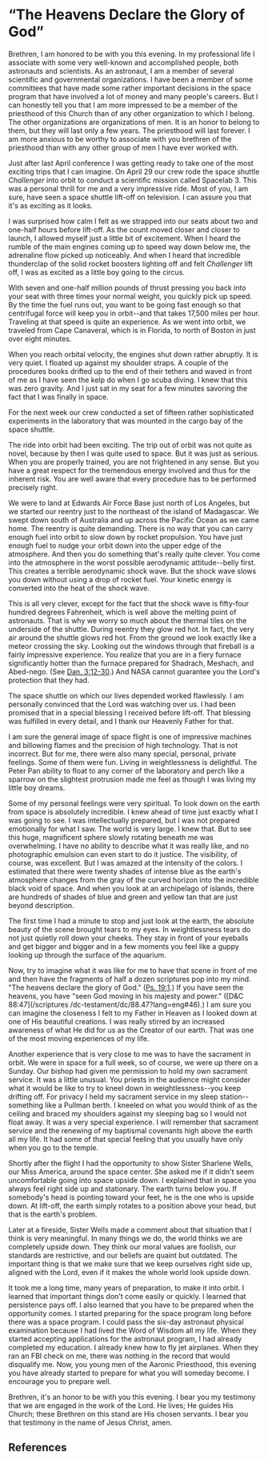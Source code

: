 # “The Heavens Declare the Glory of God”

Brethren, I am honored to be with you this evening. In my professional life I
associate with some very well-known and accomplished people, both astronauts
and scientists. As an astronaut, I am a member of several scientific and
governmental organizations. I have been a member of some committees that have
made some rather important decisions in the space program that have involved a
lot of money and many people's careers. But I can honestly tell you that I am
more impressed to be a member of the priesthood of this Church than of any
other organization to which I belong. The other organizations are
organizations of men. It is an honor to belong to them, but they will last
only a few years. The priesthood will last forever. I am more anxious to be
worthy to associate with you brethren of the priesthood than with any other
group of men I have ever worked with.

Just after last April conference I was getting ready to take one of the most
exciting trips that I can imagine. On April 29 our crew rode the space shuttle
_Challenger_ into orbit to conduct a scientific mission called Spacelab 3.
This was a personal thrill for me and a very impressive ride. Most of you, I
am sure, have seen a space shuttle lift-off on television. I can assure you
that it's as exciting as it looks.

I was surprised how calm I felt as we strapped into our seats about two and
one-half hours before lift-off. As the count moved closer and closer to
launch, I allowed myself just a little bit of excitement. When I heard the
rumble of the main engines coming up to speed way down below me, the
adrenaline flow picked up noticeably. And when I heard that incredible
thunderclap of the solid rocket boosters lighting off and felt _Challenger_
lift off, I was as excited as a little boy going to the circus.

With seven and one-half million pounds of thrust pressing you back into your
seat with three times your normal weight, you quickly pick up speed. By the
time the fuel runs out, you want to be going fast enough so that centrifugal
force will keep you in orbit--and that takes 17,500 miles per hour. Traveling
at that speed is quite an experience. As we went into orbit, we traveled from
Cape Canaveral, which is in Florida, to north of Boston in just over eight
minutes.

When you reach orbital velocity, the engines shut down rather abruptly. It is
very quiet. I floated up against my shoulder straps. A couple of the
procedures books drifted up to the end of their tethers and waved in front of
me as I have seen the kelp do when I go scuba diving. I knew that this was
zero gravity. And I just sat in my seat for a few minutes savoring the fact
that I was finally in space.

For the next week our crew conducted a set of fifteen rather sophisticated
experiments in the laboratory that was mounted in the cargo bay of the space
shuttle.

The ride into orbit had been exciting. The trip out of orbit was not quite as
novel, because by then I was quite used to space. But it was just as serious.
When you are properly trained, you are not frightened in any sense. But you
have a great respect for the tremendous energy involved and thus for the
inherent risk. You are well aware that every procedure has to be performed
precisely right.

We were to land at Edwards Air Force Base just north of Los Angeles, but we
started our reentry just to the northeast of the island of Madagascar. We
swept down south of Australia and up across the Pacific Ocean as we came home.
The reentry is quite demanding. There is no way that you can carry enough fuel
into orbit to slow down by rocket propulsion. You have just enough fuel to
nudge your orbit down into the upper edge of the atmosphere. And then you do
something that's really quite clever. You come into the atmosphere in the
worst possible aerodynamic attitude--belly first. This creates a terrible
aerodynamic shock wave. But the shock wave slows you down without using a drop
of rocket fuel. Your kinetic energy is converted into the heat of the shock
wave.

This is all very clever, except for the fact that the shock wave is fifty-four
hundred degrees Fahrenheit, which is well above the melting point of
astronauts. That is why we worry so much about the thermal tiles on the
underside of the shuttle. During reentry they glow red hot. In fact, the very
air around the shuttle glows red hot. From the ground we look exactly like a
meteor crossing the sky. Looking out the windows through that fireball is a
fairly impressive experience. You realize that you are in a fiery furnace
significantly hotter than the furnace prepared for Shadrach, Meshach, and
Abed-nego. (See [Dan. 3:12-30](/scriptures/ot/dan/3.12-30?lang=eng#11).) And
NASA cannot guarantee you the Lord's protection that they had.

The space shuttle on which our lives depended worked flawlessly. I am
personally convinced that the Lord was watching over us. I had been promised
that in a special blessing I received before lift-off. That blessing was
fulfilled in every detail, and I thank our Heavenly Father for that.

I am sure the general image of space flight is one of impressive machines and
billowing flames and the precision of high technology. That is not incorrect.
But for me, there were also many special, personal, private feelings. Some of
them were fun. Living in weightlessness is delightful. The Peter Pan ability
to float to any corner of the laboratory and perch like a sparrow on the
slightest protrusion made me feel as though I was living my little boy dreams.

Some of my personal feelings were very spiritual. To look down on the earth
from space is absolutely incredible. I knew ahead of time just exactly what I
was going to see. I was intellectually prepared, but I was not prepared
emotionally for what I saw. The world is very large. I knew that. But to see
this huge, magnificent sphere slowly rotating beneath me was overwhelming. I
have no ability to describe what it was really like, and no photographic
emulsion can even start to do it justice. The visibility, of course, was
excellent. But I was amazed at the intensity of the colors. I estimated that
there were twenty shades of intense blue as the earth's atmosphere changes
from the gray of the curved horizon into the incredible black void of space.
And when you look at an archipelago of islands, there are hundreds of shades
of blue and green and yellow tan that are just beyond description.

The first time I had a minute to stop and just look at the earth, the absolute
beauty of the scene brought tears to my eyes. In weightlessness tears do not
just quietly roll down your cheeks. They stay in front of your eyeballs and
get bigger and bigger and in a few moments you feel like a guppy looking up
through the surface of the aquarium.

Now, try to imagine what it was like for me to have that scene in front of me
and then have the fragments of half a dozen scriptures pop into my mind. "The
heavens declare the glory of God." ([Ps.
19:1](/scriptures/ot/ps/19.1?lang=eng#0).) If you have seen the heavens, you
have "seen God moving in his majesty and power." ([D&amp;C 88:47](/scriptures
/dc-testament/dc/88.47?lang=eng#46).) I am sure you can imagine the closeness
I felt to my Father in Heaven as I looked down at one of His beautiful
creations. I was really stirred by an increased awareness of what He did for
us as the Creator of our earth. That was one of the most moving experiences of
my life.

Another experience that is very close to me was to have the sacrament in
orbit. We were in space for a full week, so of course, we were up there on a
Sunday. Our bishop had given me permission to hold my own sacrament service.
It was a little unusual. You priests in the audience might consider what it
would be like to try to kneel down in weightlessness--you keep drifting off.
For privacy I held my sacrament service in my sleep station--something like a
Pullman berth. I kneeled on what you would think of as the ceiling and braced
my shoulders against my sleeping bag so I would not float away. It was a very
special experience. I will remember that sacrament service and the renewing of
my baptismal covenants high above the earth all my life. It had some of that
special feeling that you usually have only when you go to the temple.

Shortly after the flight I had the opportunity to show Sister Sharlene Wells,
our Miss America, around the space center. She asked me if it didn't seem
uncomfortable going into space upside down. I explained that in space you
always feel right side up and stationary. The earth turns below you. If
somebody's head is pointing toward your feet, he is the one who is upside
down. At lift-off, the earth simply rotates to a position above your head, but
that is the earth's problem.

Later at a fireside, Sister Wells made a comment about that situation that I
think is very meaningful. In many things we do, the world thinks we are
completely upside down. They think our moral values are foolish, our standards
are restrictive, and our beliefs are quaint but outdated. The important thing
is that we make sure that we keep ourselves right side up, aligned with the
Lord, even if it makes the whole world look upside down.

It took me a long time, many years of preparation, to make it into orbit. I
learned that important things don't come easily or quickly. I learned that
persistence pays off. I also learned that you have to be prepared when the
opportunity comes. I started preparing for the space program long before there
was a space program. I could pass the six-day astronaut physical examination
because I had lived the Word of Wisdom all my life. When they started
accepting applications for the astronaut program, I had already completed my
education. I already knew how to fly jet airplanes. When they ran an FBI check
on me, there was nothing in the record that would disqualify me. Now, you
young men of the Aaronic Priesthood, this evening you have already started to
prepare for what you will someday become. I encourage you to prepare well.

Brethren, it's an honor to be with you this evening. I bear you my testimony
that we are engaged in the work of the Lord. He lives; He guides His Church;
these Brethren on this stand are His chosen servants. I bear you that
testimony in the name of Jesus Christ, amen.

## References

